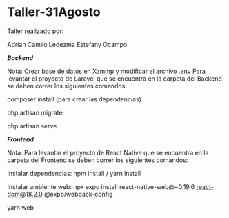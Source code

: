 # Taller-31Agosto

Taller realizado por:

Adrian Camilo Ledezma
Estefany Ocampo

*****Backend*****

Nota: Crear base de datos en Xammp y modificar el archivo .env
Para levantar el proyecto de Laravel que se encuentra en la carpeta del Backend se deben correr los siguientes comandos:

composer install (para crear las dependencias)

php artisan migrate

php artisan serve

*****Frontend*****

Nota:
Para levantar el proyecto de React Native que se encuentra en la carpeta del Frontend se deben correr los siguientes comandos:

Instalar dependencias: npm install / yarn install

Instalar ambiente web: npx expo install react-native-web@~0.19.6 react-dom@18.2.0 @expo/webpack-config

yarn web

